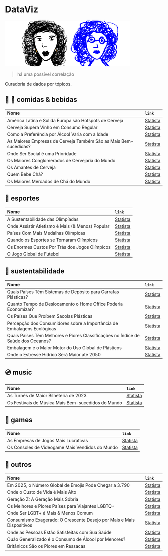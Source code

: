<!-- # Data [![WinFlow](./hero.png)](./logo.png) -->

# DataViz

![screenshot](./hero.png)

> há uma possível correlação

Curadoria de dados por tópicos.

## :wine_glass: :pizza: comidas & bebidas

<!-- Colons can be used to align columns. -->

| Nome                                                             | `link`                                                                                                                          |
| :--------------------------------------------------------------- | :------------------------------------------------------------------------------------------------------------------------------ |
| América Latina e Sul da Europa são Hotspots de Cerveja           | [Statista](https://www.statista.com/chart/32760/share-of-respondents-per-country-region-who-regularly-drink-beer/)              |
| Cerveja Supera Vinho em Consumo Regular                          | [Statista](https://www.statista.com/chart/32021/type-of-alcoholic-beverage-consumed-regularly-by-highest-share-of-respondents/) |
| Como a Preferência por Álcool Varia com a Idade                  | [Statista](https://www.statista.com/chart/27977/how-alcohol-preference-varies-with-age/)                                        |
| As Maiores Empresas de Cerveja Também São as Mais Bem-sucedidas? | [Statista](https://www.statista.com/chart/32761/annual-revenue-and-net-income-of-the-worlds-top-5-beer-producers/)              |
| Onde Ser Social é uma Prioridade                                 | [Statista](https://www.statista.com/chart/30496/share-of-respondents-who-say-socializing-is-one-of-their-hobbies/)              |
| Os Maiores Conglomerados de Cervejaria do Mundo                  | [Statista](https://www.statista.com/chart/25485/the-worlds-largest-beer-brewing-companies/)                                     |
| Os Amantes de Cerveja                                            | [Statista](https://www.statista.com/chart/27926/top-countries-for-beer-consumption-and-trade-volume/)                           |
| Quem Bebe Chá?                                                   | [Statista](https://www.statista.com/chart/29582/share-of-people-that-drink-tea-in-selected-countries/)                          |
| Os Maiores Mercados de Chá do Mundo                              | [Statista](https://www.statista.com/chart/29583/worlds-largest-tea-markets/)                                                    |

## :basketball: esportes

| Nome                                             | `link`                                                                                                |
| :----------------------------------------------- | :---------------------------------------------------------------------------------------------------- |
| A Sustentabilidade das Olimpíadas                | [Statista](https://www.statista.com/chart/32726/sustainability-score-fort-he-olympics/)               |
| Onde Assistir Atletismo é Mais (& Menos) Popular | [Statista](https://www.statista.com/chart/32667/respondents-who-follow-track-and-field-competitions/) |
| Países Com Mais Medalhas Olímpicas               | [Statista](https://www.statista.com/chart/32725/the-nations-with-most-summer-olympic-medals/)         |
| Quando os Esportes se Tornaram Olímpicos         | [Statista](https://www.statista.com/chart/25241/when-sports-became-olympic/)                          |
| Os Enormes Custos Por Trás dos Jogos Olímpicos   | [Statista](https://www.statista.com/chart/5424/the-massive-costs-behind-the-olympic-games/)           |
| O Jogo Global de Futebol                         | [Statista](https://www.statista.com/chart/14329/global-interest-in-football/)                         |

## :seedling: sustentabilidade

| Nome                                                                              | `link`                                                                                                                       |
| :-------------------------------------------------------------------------------- | :--------------------------------------------------------------------------------------------------------------------------- |
| Quais Países Têm Sistemas de Depósito para Garrafas Plásticas?                    | [Statista](https://www.statista.com/chart/22963/global-status-of-plastic-bottle-recycling-systems/)                          |
| Quanto Tempo de Deslocamento o Home Office Poderia Economizar?                    | [Statista](https://www.statista.com/chart/32659/commuting-times-among-uk-us-and-german-respondents/)                         |
| Os Países Que Proíbem Sacolas Plásticas                                           | [Statista](https://www.statista.com/chart/14120/the-countries-banning-plastic-bags/)                                         |
| Percepção dos Consumidores sobre a Importância de Embalagens Ecológicas           | [Statista](https://www.statista.com/chart/32141/perceived-importance-of-eco-friendly-packaging-for-sustainable-consumption/) |
| Quais Países Têm Melhores e Piores Classificações no Índice de Saúde dos Oceanos? | [Statista](https://www.statista.com/chart/32077/countries--egions-with-the-highest-lowest-scores-on-the-ocean-health-index/) |
| Embalagem é o Maior Motor do Uso Global de Plásticos                              | [Statista](https://www.statista.com/chart/32140/global-plastics-use-by-application/)                                         |
| Onde o Estresse Hídrico Será Maior até 2050                                       | [Statista](https://www.statista.com/chart/26140/water-stress-projections-global/)                                            |

## :cd: music

| Nome                                               | `link`                                                                                   |
| :------------------------------------------------- | :--------------------------------------------------------------------------------------- |
| As Turnês de Maior Bilheteria de 2023              | [Statista](https://www.statista.com/chart/32178/highest-grossing-music-tours-worldwide/) |
| Os Festivais de Música Mais Bem-sucedidos do Mundo | [Statista](https://www.statista.com/chart/32085/highest-grossing-festivals-worldwide/)   |

## :minidisc: games

| Nome                                            | `link`                                                                                               |
| :---------------------------------------------- | :--------------------------------------------------------------------------------------------------- |
| As Empresas de Jogos Mais Lucrativas            | [Statista](https://www.statista.com/chart/27523/public-companies-with-highest-game-revenue-in-2021/) |
| Os Consoles de Videogame Mais Vendidos do Mundo | [Statista](https://www.statista.com/chart/18903/video-game-console-sales/)                           |

## :thought_balloon: outros

| Nome                                                                  | `link`                                                                                                                         |
| :-------------------------------------------------------------------- | :----------------------------------------------------------------------------------------------------------------------------- |
| Em 2025, o Número Global de Emojis Pode Chegar a 3.790                | [Statista](https://www.statista.com/chart/17275/number-of-emojis-from-1995-bis-2019/)                                          |
| Onde o Custo de Vida é Mais Alto                                      | [Statista](https://www.statista.com/chart/25862/countries-with-the-highest-cost-of-living-plus-rent-index-in-2020/)            |
| Geração Z: A Geração Mais Sóbria                                      | [Statista](https://www.statista.com/chart/30783/alcohol-consumption-by-generation/)                                            |
| Os Melhores e Piores Países para Viajantes LGBTQ+                     | [Statista](https://www.statista.com/chart/25159/world-map-best-countries-for-lgbt-travelers/)                                  |
| Onde Ser LGBT+ é Mais & Menos Comum                                   | [Statista](https://www.statista.com/chart/30142/respondents-who-identify-as-lgbt--in-selected-countries/)                      |
| Consumismo Exagerado: O Crescente Desejo por Mais e Mais Dispositivos | [Statista](https://www.statista.com/chart/32691/average-number-of-devices-and-connections-per-capita/)                         |
| Onde as Pessoas Estão Satisfeitas com Sua Saúde                       | [Statista](https://www.statista.com/chart/32140/global-plastics-use-by-application/)                                           |
| Quão Generalizado é o Consumo de Álcool por Menores?                  | [Statista](https://www.statista.com/chart/32046/share-of-respondents-using-alcohol-in-the-past-month-in-the-us-per-age-group/) |
| Britânicos São os Piores em Ressacas                                  | [Statista](https://www.statista.com/chart/27968/share-of-people-that-get-hangovers-regularly/)                                 |
